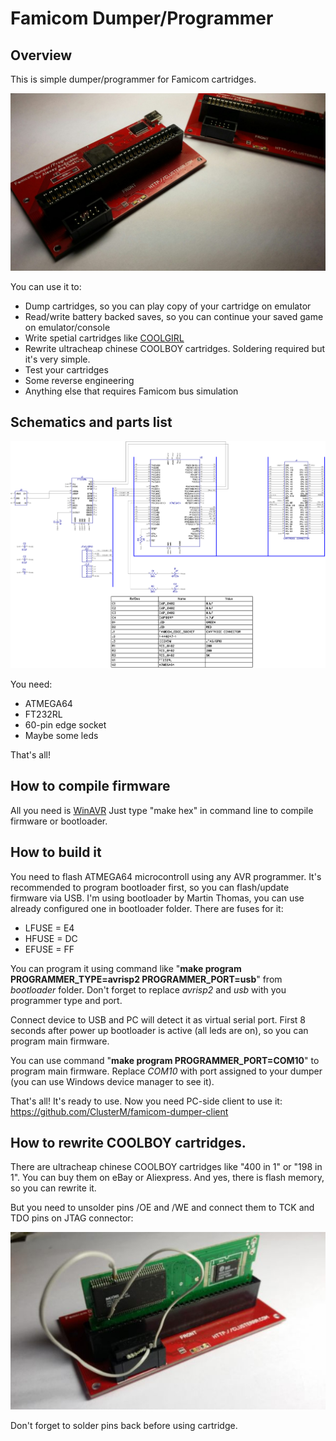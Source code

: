 # Famicom Dumper/Programmer


## Overview

This is simple dumper/programmer for Famicom cartridges.

![Schematics](images/dumper.jpg)

You can use it to:
* Dump cartridges, so you can play copy of your cartridge on emulator
* Read/write battery backed saves, so you can continue your saved game on emulator/console
* Write spetial cartridges like [COOLGIRL](https://github.com/ClusterM/coolgirl-famicom-multicard)
* Rewrite ultracheap chinese COOLBOY cartridges. Soldering required but it's very simple.
* Test your cartridges
* Some reverse engineering
* Anything else that requires Famicom bus simulation


## Schematics and parts list

![Schematics](schematics/famicom_dumper.png)

You need:
* ATMEGA64
* FT232RL
* 60-pin edge socket
* Maybe some leds

That's all! 


## How to compile firmware

All you need is [WinAVR](http://winavr.sourceforge.net/)
Just type "make hex" in command line to compile firmware or bootloader.


## How to build it

You need to flash ATMEGA64 microcontroll using any AVR programmer. It's recommended to program bootloader first, so you can flash/update firmware via USB. I'm using bootloader by Martin Thomas, you can use already configured one in bootloader folder. There are fuses for it:
* LFUSE          = E4
* HFUSE          = DC
* EFUSE          = FF

You can program it using command like "**make program PROGRAMMER_TYPE=avrisp2 PROGRAMMER_PORT=usb**" from *bootloader* folder. Don't forget to replace *avrisp2* and *usb* with you programmer type and port.

Connect device to USB and PC will detect it as virtual serial port. First 8 seconds after power up bootloader is active (all leds are on), so you can program main firmware.

You can use command "**make program PROGRAMMER_PORT=COM10**" to program main firmware. Replace *COM10* with port assigned to your dumper (you can use Windows device manager to see it).

That's all! It's ready to use. Now you need PC-side client to use it: https://github.com/ClusterM/famicom-dumper-client


## How to rewrite COOLBOY cartridges.

There are ultracheap chinese COOLBOY cartridges like "400 in 1" or "198 in 1". You can buy them on eBay or Aliexpress. And yes, there is flash memory, so you can rewrite it.

But you need to unsolder pins /OE and /WE and connect them to TCK and TDO pins on JTAG connector:

![Schematics](images/coolboy.jpg)

Don't forget to solder pins back before using cartridge.
